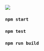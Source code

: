 ![](https://user-images.githubusercontent.com/169124/60620348-f57a2480-9da8-11e9-9b09-d00084d18fe6.png)

### `npm start`

### `npm test`

### `npm run build`
